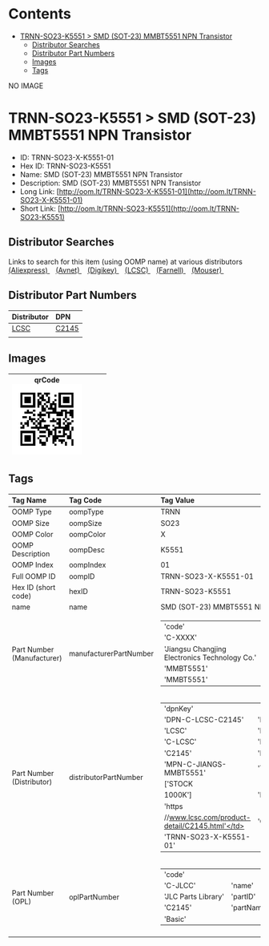 



Contents
========

* [TRNN-SO23-K5551 > SMD (SOT-23) MMBT5551 NPN Transistor](#trnn-so23-k5551--smd-sot-23-mmbt5551-npn-transistor)
	* [Distributor Searches](#distributor-searches)
	* [Distributor Part Numbers](#distributor-part-numbers)
	* [Images](#images)
	* [Tags](#tags)
  
NO IMAGE  
# TRNN-SO23-K5551 > SMD (SOT-23) MMBT5551 NPN Transistor

- ID: TRNN-SO23-X-K5551-01
- Hex ID: TRNN-SO23-K5551
- Name: SMD (SOT-23) MMBT5551 NPN Transistor
- Description: SMD (SOT-23) MMBT5551 NPN Transistor
- Long Link: [http://oom.lt/TRNN-SO23-X-K5551-01](http://oom.lt/TRNN-SO23-X-K5551-01)
- Short Link: [http://oom.lt/TRNN-SO23-K5551](http://oom.lt/TRNN-SO23-K5551)

## Distributor Searches
  
Links to search for this item (using OOMP name) at various distributors  
[(Aliexpress) ](https://www.aliexpress.com/wholesale?SearchText=1117SMD+SOT-23+MMBT5551+NPN+Transistor)&nbsp;&nbsp;&nbsp;[(Avnet) ](https://www.avnet.com/shop/us/search/SMD+SOT-23+MMBT5551+NPN+Transistor)&nbsp;&nbsp;&nbsp;[(Digikey) ](https://www.digikey.co.uk/en/products/result?s=SMD+SOT-23+MMBT5551+NPN+Transistor)&nbsp;&nbsp;&nbsp;[(LCSC) ](https://www.lcsc.com/search?q=SMD+SOT-23+MMBT5551+NPN+Transistor)&nbsp;&nbsp;&nbsp;[(Farnell) ](https://uk.farnell.com/search?st=SMD+SOT-23+MMBT5551+NPN+Transistor)&nbsp;&nbsp;&nbsp;[(Mouser) ](https://www.mouser.com/c/?q=SMD+SOT-23+MMBT5551+NPN+Transistor)&nbsp;&nbsp;&nbsp;
## Distributor Part Numbers
  

|Distributor|DPN|
| :--- | :--- |
|[LCSC](https://www.lcsc.com/product-detail/C2145.html)|[C2145](https://www.lcsc.com/product-detail/C2145.html)|
|||

## Images
  

|qrCode<br>[![](https://raw.githubusercontent.com/oomlout/oomlout_OOMP_parts_V2/main/TRNN/SO23/X/K5551/01/qrCode_140.png)](https://github.com/oomlout/oomlout_OOMP_parts_V2/tree/main/TRNN/SO23/X/K5551/01/qrCode.png)||||
| :---: | :---: | :---: | :---: |

## Tags
  

|Tag Name|Tag Code|Tag Value|
| :--- | :--- | :--- |
|OOMP Type|oompType|TRNN|
|OOMP Size|oompSize|SO23|
|OOMP Color|oompColor|X|
|OOMP Description|oompDesc|K5551|
|OOMP Index|oompIndex|01|
|Full OOMP ID|oompID|TRNN-SO23-X-K5551-01|
|Hex ID (short code)|hexID|TRNN-SO23-K5551|
|name|name|SMD (SOT-23) MMBT5551 NPN Transistor|
|Part Number (Manufacturer)|manufacturerPartNumber|<table><tr><td>'code'</td></tr><tr><td> 'C-XXXX'</td><td> 'name'</td></tr><tr><td> 'Jiangsu Changjing Electronics Technology Co.'</td><td> 'partID'</td></tr><tr><td> 'MMBT5551'</td><td> 'partName'</td></tr><tr><td> 'MMBT5551'</td></tr></table>|
|Part Number (Distributor)|distributorPartNumber|<table><tr><td>'dpnKey'</td></tr><tr><td> 'DPN-C-LCSC-C2145'</td><td> 'DISTRIBUTOR'</td></tr><tr><td> 'LCSC'</td><td> 'DISTRCODE'</td></tr><tr><td> 'C-LCSC'</td><td> 'DPN'</td></tr><tr><td> 'C2145'</td><td> 'MPN'</td></tr><tr><td> 'MPN-C-JIANGS-MMBT5551'</td><td> 'TAGS'</td></tr><tr><td> ['STOCK</td></tr><tr><td>1000K']</td><td> 'LINK'</td></tr><tr><td> 'https</td></tr><tr><td>//www.lcsc.com/product-detail/C2145.html'</td><td> 'OOMPID'</td></tr><tr><td> 'TRNN-SO23-X-K5551-01'</td></tr></table>|
|Part Number (OPL)|oplPartNumber|<table><tr><td>'code'</td></tr><tr><td> 'C-JLCC'</td><td> 'name'</td></tr><tr><td> 'JLC Parts Library'</td><td> 'partID'</td></tr><tr><td> 'C2145'</td><td> 'partName'</td></tr><tr><td> 'Basic'</td></tr></table>|
||||
